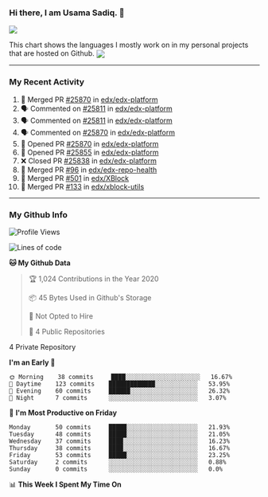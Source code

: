 ### Hi there, I am Usama Sadiq. 👋

<img align="center" src="https://github-readme-stats.vercel.app/api?username=UsamaSadiq&custom_title=My Stats&show_icons=true&theme=dark&count_private=true&include_all_commits=true" />


This chart shows the languages I mostly work on in my personal projects that are hosted on Github.
<img align="center" src="https://github-readme-stats.vercel.app/api/top-langs/?username=UsamaSadiq&langs_count=10&layout=compact" />

<!---
---
<a><img align="center" src="https://github-readme-stats.vercel.app/api/pin/?username=UsamaSadiq&repo=CodeChallenges)" /></a>
--->
--- 

### My Recent Activity
<!--START_SECTION:activity-->
1. 🎉 Merged PR [#25870](https://github.com/edx/edx-platform/pull/25870) in [edx/edx-platform](https://github.com/edx/edx-platform)
2. 🗣 Commented on [#25811](https://github.com/edx/edx-platform/issues/25811) in [edx/edx-platform](https://github.com/edx/edx-platform)
3. 🗣 Commented on [#25811](https://github.com/edx/edx-platform/issues/25811) in [edx/edx-platform](https://github.com/edx/edx-platform)
4. 🗣 Commented on [#25870](https://github.com/edx/edx-platform/issues/25870) in [edx/edx-platform](https://github.com/edx/edx-platform)
5. 💪 Opened PR [#25870](https://github.com/edx/edx-platform/pull/25870) in [edx/edx-platform](https://github.com/edx/edx-platform)
6. 💪 Opened PR [#25855](https://github.com/edx/edx-platform/pull/25855) in [edx/edx-platform](https://github.com/edx/edx-platform)
7. ❌ Closed PR [#25838](https://github.com/edx/edx-platform/pull/25838) in [edx/edx-platform](https://github.com/edx/edx-platform)
8. 🎉 Merged PR [#96](https://github.com/edx/edx-repo-health/pull/96) in [edx/edx-repo-health](https://github.com/edx/edx-repo-health)
9. 🎉 Merged PR [#501](https://github.com/edx/XBlock/pull/501) in [edx/XBlock](https://github.com/edx/XBlock)
10. 🎉 Merged PR [#133](https://github.com/edx/xblock-utils/pull/133) in [edx/xblock-utils](https://github.com/edx/xblock-utils)
<!--END_SECTION:activity-->

--- 
### My Github Info
<!--START_SECTION:waka-->
![Profile Views](http://img.shields.io/badge/Profile%20Views-235-blue)

![Lines of code](https://img.shields.io/badge/From%20Hello%20World%20I%27ve%20Written-7.2%20million%20lines%20of%20code-blue)

**🐱 My Github Data** 

> 🏆 1,024 Contributions in the Year 2020
 > 
> 📦 45 Bytes Used in Github's Storage 
 > 
> 🚫 Not Opted to Hire
 > 
> 📜 4 Public Repositories 
 > 
4 Private Repository 
 > 
**I'm an Early 🐤** 

```text
🌞 Morning    38 commits     ████░░░░░░░░░░░░░░░░░░░░░   16.67% 
🌆 Daytime    123 commits    █████████████░░░░░░░░░░░░   53.95% 
🌃 Evening    60 commits     ██████░░░░░░░░░░░░░░░░░░░   26.32% 
🌙 Night      7 commits      ░░░░░░░░░░░░░░░░░░░░░░░░░   3.07%

```
📅 **I'm Most Productive on Friday** 

```text
Monday       50 commits     █████░░░░░░░░░░░░░░░░░░░░   21.93% 
Tuesday      48 commits     █████░░░░░░░░░░░░░░░░░░░░   21.05% 
Wednesday    37 commits     ████░░░░░░░░░░░░░░░░░░░░░   16.23% 
Thursday     38 commits     ████░░░░░░░░░░░░░░░░░░░░░   16.67% 
Friday       53 commits     █████░░░░░░░░░░░░░░░░░░░░   23.25% 
Saturday     2 commits      ░░░░░░░░░░░░░░░░░░░░░░░░░   0.88% 
Sunday       0 commits      ░░░░░░░░░░░░░░░░░░░░░░░░░   0.0%

```


📊 **This Week I Spent My Time On** 

```text
```


<!--END_SECTION:waka-->
<!--
**UsamaSadiq/UsamaSadiq** is a ✨ _special_ ✨ repository because its `README.md` (this file) appears on your GitHub profile.

Here are some ideas to get you started:

- 🔭 I’m currently working on ...
- 🌱 I’m currently learning ...
- 👯 I’m looking to collaborate on ...
- 🤔 I’m looking for help with ...
- 💬 Ask me about ...
- 📫 How to reach me: ...
- 😄 Pronouns: ...
- ⚡ Fun fact: ...
-->
